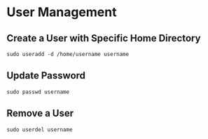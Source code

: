 # User Management

## Create a User with Specific Home Directory

```text
sudo useradd -d /home/username username
```

## Update Password

```text
sudo passwd username
```

## Remove a User

```text
sudo userdel username
```

